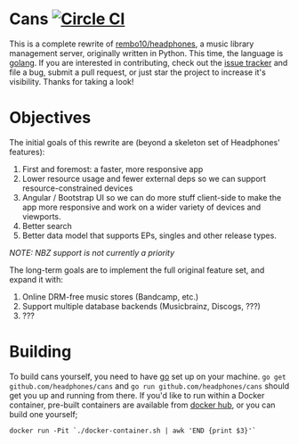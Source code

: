 # Cans [![Circle CI](https://circleci.com/gh/headphones/cans.svg?style=svg)](https://circleci.com/gh/headphones/cans)

This is a complete rewrite of [rembo10/headphones](//github.com/rembo10/headphones/),
a music library management server, originally written in Python. This time, the 
language is [golang](https://golang.org/). If you are interested in contributing, 
check out the [issue tracker](https://github.com/headphones/cans/issues) and file 
a bug, submit a pull request, or just star the project to increase it's visibility. 
Thanks for taking a look!

# Objectives

The initial goals of this rewrite are (beyond a skeleton set of Headphones' features):

1. First and foremost: a faster, more responsive app
2. Lower resource usage and fewer external deps so we can support resource-constrained devices
3. Angular / Bootstrap UI so we can do more stuff client-side to make the app more 
  responsive and work on a wider variety of devices and viewports.
4. Better search
5. Better data model that supports EPs, singles and other release types.

*NOTE: NBZ support is not currently a priority* 

The long-term goals are to implement the full original feature set, and expand it with:
 
1. Online DRM-free music stores (Bandcamp, etc.)
2. Support multiple database backends (Musicbrainz, Discogs, ???)
3. ???

# Building

To build cans yourself, you need to have [go](https://golang.org/) set up on your 
machine. `go get github.com/headphones/cans` and `go run github.com/headphones/cans` 
should get you up and running from there. If you'd like to run within a Docker container,
pre-built containers are available from [docker hub](https://hub.docker.com/r/headphones/cans),
or you can build one yourself;

    docker run -Pit `./docker-container.sh | awk 'END {print $3}'`

